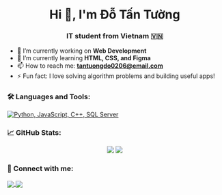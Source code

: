 <h1 align="center">Hi 👋, I'm Đỗ Tấn Tường</h1>
<h3 align="center">IT student from Vietnam 🇻🇳</h3>

- 🔭 I’m currently working on **Web Development**
- 🌱 I’m currently learning **HTML, CSS, and Figma**
- 📫 How to reach me: **tantuongdo0206@email.com**
- ⚡ Fun fact: I love solving algorithm problems and building useful apps!
  

### 🛠️ Languages and Tools:
[![Python, JavaScript, C++, SQL Server](https://skillicons.dev/icons?i=python,js,cpp,mssql)](https://skillicons.dev)


### 📈 GitHub Stats:
<p align="center">
  <img src="https://github-readme-stats.vercel.app/api?username=tuongdo&show_icons=true&theme=radical" />
  <img src="https://github-readme-stats.vercel.app/api/top-langs/?username=tuongdo&layout=compact&theme=radical" />
  
</p>

### 🔗 Connect with me:
<p>
  <a href="https://www.facebook.com/tan.tuong.177646" target="blank">
    <img align="center" src="https://img.shields.io/badge/-Facebook-1877F2?logo=facebook&logoColor=white" />
  </a>
  <a href="https://www.instagram.com/_dttuowng/" target="blank">
  <img align="center" src="https://img.shields.io/badge/-Instagram-E4405F?logo=instagram&logoColor=white" />
</a>
</p>
